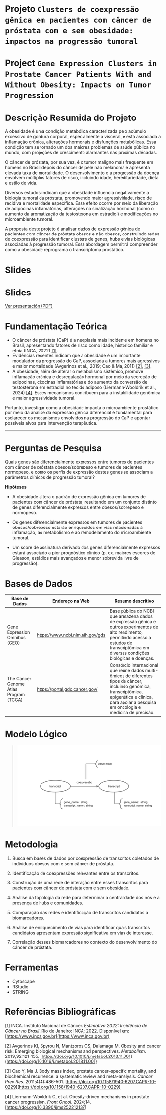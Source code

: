 # Projeto `Clusters de coexpressão gênica em pacientes com câncer de próstata com e sem obesidade: impactos na progressão tumoral`
# Project `Gene Expression Clusters in Prostate Cancer Patients With and Without Obesity: Impacts on Tumor Progression`

# Descrição Resumida do Projeto

A obesidade é uma condição metabólica caracterizada pelo acúmulo excessivo de gordura corporal, especialmente a visceral, e está associada a inflamação crônica, alterações hormonais e disfunções metabólicas. Essa condição tem se tornado um dos maiores problemas de saúde pública no mundo, com projeções de crescimento alarmantes nas próximas décadas.

O câncer de próstata, por sua vez, é o tumor maligno mais frequente em homens no Brasil depois do câncer de pele não melanoma e apresenta elevada taxa de mortalidade. O desenvolvimento e a progressão da doença envolvem múltiplos fatores de risco, incluindo idade, hereditariedade, dieta e estilo de vida.

Diversos estudos indicam que a obesidade influencia negativamente a biologia tumoral da próstata, promovendo maior agressividade, risco de recidiva e mortalidade específica. Esse efeito ocorre por meio da liberação de adipocinas inflamatórias, alterações na sinalização hormonal (como o aumento da aromatização da testosterona em estradiol) e modificações no microambiente tumoral.

A proposta deste projeto é analisar dados de expressão gênica de pacientes com câncer de próstata obesos e não obesos, construindo redes de coexpressão para identificar clusters de genes, hubs e vias biológicas associadas à progressão tumoral. Essa abordagem permitirá compreender como a obesidade reprograma o transcriptoma prostático.

# Slides

# Slides

[Ver presentación (PDF)]([https://github.com/tuusuario/tu-repo/raw/main/slides.pdf](https://github.com/datasciforhealth/datasci4health/blob/main/project1/assets/slides/Slides%20Clusters%20de%20express%C3%A3o%20g%C3%AAnica%20em%20pacientes%20com%20c%C3%A2ncer%20de%20pr%C3%B3stata%20com%20e%20sem%20obesidade%20impactos%20na%20progress%C3%A3o%20tumoral.pdf))


# Fundamentação Teórica

- O câncer de próstata (CaP) é a neoplasia mais incidente em homens no Brasil, apresentando fatores de risco como idade, histórico familiar e etnia (INCA, 2022) [[1]](#1).  
- Evidências recentes indicam que a obesidade é um importante modulador da progressão do CaP, associada a tumores mais agressivos e maior mortalidade (Avgerinos et al., 2019; Cao & Ma, 2011) [[2]](#2), [[3]](#3).  
- A obesidade, além de alterar o metabolismo sistêmico, promove inflamação crônica e desregulação hormonal por meio da secreção de adipocinas, citocinas inflamatórias e do aumento da conversão de testosterona em estradiol no tecido adiposo (Liermann-Wooldrik et al., 2024) [[4]](#4). Esses mecanismos contribuem para a instabilidade genômica e maior agressividade tumoral.  

Portanto, investigar como a obesidade impacta o microambiente prostático por meio da análise da expressão gênica diferencial é fundamental para esclarecer os mecanismos envolvidos na progressão do CaP e apontar possíveis alvos para intervenção terapêutica.  

---


# Perguntas de Pesquisa

Quais genes são diferencialmente expressos entre tumores de pacientes com câncer de próstata obesos/sobrepeso e tumores de pacientes normopeso, e como os perfis de expressão destes genes se associam a parâmetros clínicos de progressão tumoral?

__Hipóteses__
- A obesidade altera o padrão de expressão gênica em tumores de pacientes com câncer de próstata, resultando em um conjunto distinto de genes diferencialmente expressos entre obesos/sobrepeso e normopeso.


- Os genes diferencialmente expressos em tumores de pacientes obesos/sobrepeso estarão enriquecidos em vias relacionadas à inflamação, ao metabolismo e ao remodelamento do microambiente tumoral.


- Um score de assinatura derivado dos genes diferencialmente expressos estará associado a pior prognóstico clínico (p. ex. maiores escores de Gleason, estádios mais avançados e menor sobrevida livre de progressão).

# Bases de Dados


Base de Dados | Endereço na Web | Resumo descritivo
----- | ----- | -----
Gene Expression Omnibus (GEO) | https://www.ncbi.nlm.nih.gov/gds | Base pública do NCBI que armazena dados de expressão gênica e outros experimentos de alto rendimento, permitindo acesso a estudos de transcriptômica em diversas condições biológicas e doenças.
The Cancer Genome Atlas Program (TCGA) | https://portal.gdc.cancer.gov/ | Consórcio internacional que reúne dados multi-ômicos de diferentes tipos de câncer, incluindo genômica, transcriptômica, epigenética e clínica, para apoiar a pesquisa em oncologia e medicina de precisão.

# Modelo Lógico

> ![Modelo Lógico de Grafos](assets/images/modelo_logico.png)

# Metodologia
1. Busca em bases de dados por coexpressão de transcritos coletados de indivíduos obesos com e sem câncer de próstata.


2. Identificação de coexpressões relevantes entre os transcritos.


3. Construção de uma rede de interação entre esses transcritos para pacientes com câncer de próstata com e sem obesidade.


4. Análise da topologia da rede para determinar a centralidade dos nós e a presença de hubs e comunidades.


5. Comparação das redes e identificação de transcritos candidatos a biomarcadores.


6. Análise de enriquecimento de vias para identificar quais transcritos candidatos apresentam expressão significativa em vias de interesse.


7. Correlação desses biomarcadores no contexto do desenvolvimento do câncer de próstata.


# Ferramentas
- Cytoscape
- RStudio
- STRING
# Referências Bibliográficas

<a id="1">[1]</a> INCA. Instituto Nacional de Câncer. *Estimativa 2022: Incidência de Câncer no Brasil*. Rio de Janeiro: INCA; 2022. Disponível em: [https://www.inca.gov.br](https://www.inca.gov.br)  

<a id="2">[2]</a> Avgerinos KI, Spyrou N, Mantzoros CS, Dalamaga M. Obesity and cancer risk: Emerging biological mechanisms and perspectives. *Metabolism*. 2019;92:121-135. [https://doi.org/10.1016/j.metabol.2018.11.001](https://doi.org/10.1016/j.metabol.2018.11.001)  

<a id="3">[3]</a> Cao Y, Ma J. Body mass index, prostate cancer–specific mortality, and biochemical recurrence: a systematic review and meta-analysis. *Cancer Prev Res*. 2011;4(4):486-501. [https://doi.org/10.1158/1940-6207.CAPR-10-0229](https://doi.org/10.1158/1940-6207.CAPR-10-0229)  

<a id="4">[4]</a> Liermann-Wooldrik C, et al. Obesity-driven mechanisms in prostate cancer progression. *Front Oncol*. 2024;14. [https://doi.org/10.3390/ijms252212137] 
